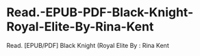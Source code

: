# Read.-EPUB-PDF-Black-Knight-Royal-Elite-By-Rina-Kent
Read. [EPUB/PDF] Black Knight (Royal Elite By : Rina Kent
